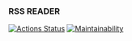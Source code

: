 ### RSS READER
[![Actions Status](https://github.com/jenka-ej/frontend-project-11/workflows/hexlet-check/badge.svg)](https://github.com/jenka-ej/frontend-project-11/actions)
[![Maintainability](https://api.codeclimate.com/v1/badges/3e0fe03c7e1688c281b5/maintainability)](https://codeclimate.com/github/jenka-ej/frontend-project-11/maintainability)
